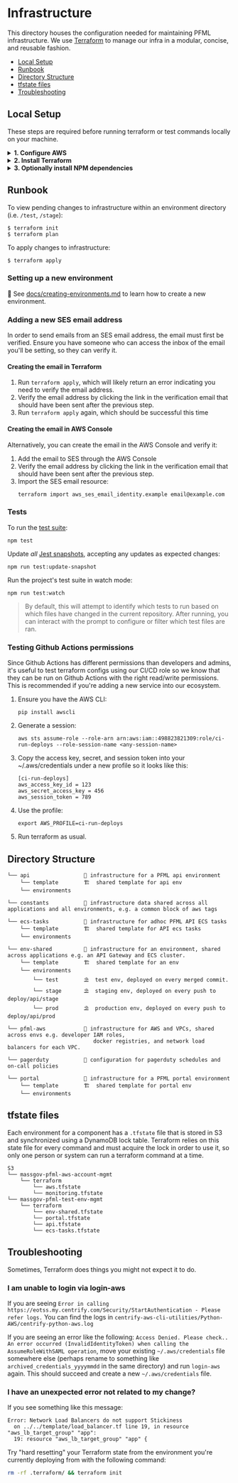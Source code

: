 # Infrastructure

This directory houses the configuration needed for maintaining PFML infrastructure.
We use [Terraform](https://terraform.io) to manage our infra in a modular, concise, and reusable fashion.

- [Local Setup](#local-setup)
- [Runbook](#runbook)
- [Directory Structure](#directory-structure)
- [tfstate files](#tfstate-files)
- [Troubleshooting](#troubleshooting)

## Local Setup

These steps are required before running terraform or test commands locally on your machine.

<details>
<summary><b>1. Configure AWS</b></summary>
<p>

Since we manage AWS resources using Terraform, AWS credentials are needed to run terraform commands.

#### EOTSS/PFML AWS Account

For the EOTSS-provided PFML account, access to the AWS CLI is federated by Centrify.
To work with this, Centrify has a python CLI tool for logging in and generating AWS access keys.

PFML has a wrapper command around this CLI tool. By default, we install it as `login-aws`, but you can provide your own when prompted.

First, make sure you have some sort of python3 environment.
If not, the easiest way to do this is with [pyenv](https://github.com/pyenv/pyenv) or [asdf](https://asdf-vm.com/#/).

```
# For OSX
brew install pyenv
echo 'eval "$(pyenv init -)"' >> ~/.bash_profile (or .zshrc, etc.)
source ~/.bash_profile
pyenv install 3.8.2
```

Install the required libraries:

```
pip install requests boto3 colorama
```

Then install PFML's CLI wrapper with the following script:

```sh
../bin/centrify/install-centrify-aws-cli.sh INSTALL_LOCATION
```

Since this pulls down a git repository, it is recommended that the installation location you provide is your general git home, if you have one. In other words, the dir that `pfml/` lives in. For example, if `pfml` lives in `/git`:

```sh
../bin/centrify/install-centrify-aws-cli.sh ~/code/git
```

Once it is installed, you can run the login-aws command to generate a 1-hour AWS access key. You can look up your AWS role (AWS-498823821309-NonPROD-Admins, AWS-498823821309-ViewOnly) through the web interface:

```sh
login-aws
```

<details>
<summary>Example login for Infrastructure-Admin_profile. </summary>
<p>
    
```
Logfile - centrify-python-aws.log
Please enter your username : kevin.yeh
Password :
OATH OTP Client :
Select the aws app to login. Type 'quit' or 'q' to exit
1 : EOLWD - PFML | aad65420-6a79-412a-9aa1-587c1091d194
Calling app with key : aad65420-6a79-412a-9aa1-587c1091d194
--------------------------------------------------------------------------------

Select a role to login. Choose one role at a time. This
selection might be displayed multiple times to facilitate
multiple profile creations.
Type 'q' to exit.

Please choose the role you would like to assume -
1: arn:aws:iam::498823821309:role/AWS-498823821309-CloudOps-Engineer
Selecting above role.
You Chose :  arn:aws:iam::498823821309:role/AWS-498823821309-CloudOps-Engineer
Your SAML Provider :  arn:aws:iam::498823821309:saml-provider/Centrify
home = /Users/kyeah
Display Name : EOLWD - PFML

--------------------------------------------------------------------------------
Your profile is created. It will expire at 2020-04-03 15:30:35+00:00
Use --profile AWS-498823821309-Infrastructure-Admin_profile for the commands
Example -
aws s3 ls --profile AWS-498823821309-Infrastructure-Admin_profile
--------------------------------------------------------------------------------

AWS_PROFILE is currently: default. Run the following command to set it:
export AWS_PROFILE=AWS-498823821309-Infrastructure-Admin_profile
```
</p>
</details>


If you have multiple roles in AWS, you may encounter a prompt to choose between the roles. This prompt will continue prompting you for a role choice even after you have entered it. It does not exit on its own so you will have to command interrupt (ctrl-c) out of the process. 

For convenience, it is recommended that you export AWS_PROFILE or set an alias
in your startup script to easily set/select the profile in any shell.

```sh
#.zshrc
export AWS_PROFILE=AWS-498823821309-Infrastructure-Admin_profile
```

or

```sh
alias aws-eotss="export AWS_PROFILE=AWS-498823821309-Infrastructure-Admin_profile"
```

Note that this role will be different for full-access roles, e.g.

```sh
export AWS_PROFILE=AWS-498823821309-CloudOps-Engineer_profile
```

</p>
</details>

<details>
<summary><b>2. Install Terraform</b></summary>
<p>

Refer to the root-level [README](../README.md) for instructions on installing terraform.

</p>
</details>

<details>
<summary><b>3. Optionally install NPM dependencies</b></summary>
<p>

To locally run tests, you'll also need to run the following with `infra/` as the working directory:

```
npm install
```

</p>
</details>

## Runbook

To view pending changes to infrastructure within an environment directory (i.e. `/test`, `/stage`):

```
$ terraform init
$ terraform plan
```

To apply changes to infrastructure:

```
$ terraform apply
```

### Setting up a new environment

🔗 See [docs/creating-environments.md](../docs/creating-environments.md) to learn how to create a new environment.

### Adding a new SES email address

In order to send emails from an SES email address, the email must first be verified.
Ensure you have someone who can access the inbox of the email you'll be setting, so they can verify it.

#### Creating the email in Terraform

1. Run `terraform apply`, which will likely return an error indicating you need to verify the email address.
1. Verify the email address by clicking the link in the verification email that should have been sent after the previous step.
1. Run `terraform apply` again, which should be successful this time

#### Creating the email in AWS Console

Alternatively, you can create the email in the AWS Console and verify it:

1. Add the email to SES through the AWS Console
1. Verify the email address by clicking the link in the verification email that should have been sent after the previous step.
1. Import the SES email resource:
    ```
    terraform import aws_ses_email_identity.example email@example.com
    ```

### Tests

To run the [test suite](../docs/tests.md):

```
npm test
```

Update _all_ [Jest snapshots](../docs/tests.md#Snapshot%20tests), accepting any updates as expected changes:

```
npm run test:update-snapshot
```

Run the project's test suite in watch mode:

```
npm run test:watch
```

> By default, this will attempt to identify which tests to run based on which files have changed in the current repository. After running, you can interact with the prompt to configure or filter which test files are ran.

### Testing Github Actions permissions

Since Github Actions has different permissions than developers and admins, it's useful to test terraform configs using our CI/CD role so we know
that they can be run on Github Actions with the right read/write permissions. This is recommended if you're adding a new service into our ecosystem.

1. Ensure you have the AWS CLI:

   ```
   pip install awscli
   ```

2. Generate a session:

   ```
   aws sts assume-role --role-arn arn:aws:iam::498823821309:role/ci-run-deploys --role-session-name <any-session-name>
   ```

3. Copy the access key, secret, and session token into your ~/.aws/credentials under a new profile so it looks like this:

   ```
   [ci-run-deploys]
   aws_access_key_id = 123
   aws_secret_access_key = 456
   aws_session_token = 789
   ```

4. Use the profile:

   ```
   export AWS_PROFILE=ci-run-deploys
   ```

5. Run terraform as usual.

## Directory Structure

```
└── api                 🏡 infrastructure for a PFML api environment
    └── template        🏗  shared template for api env
    └── environments

└── constants           🏡 infrastructure data shared across all applications and all environments, e.g. a common block of aws tags

└── ecs-tasks           🏡 infrastructure for adhoc PFML API ECS tasks
    └── template        🏗  shared template for API ecs tasks
    └── environments

└── env-shared          🏡 infrastructure for an environment, shared across applications e.g. an API Gateway and ECS cluster.
    └── template        🏗  shared template for an env
    └── environments
        └── test        ⛱  test env, deployed on every merged commit.
        └── stage       ⛱  staging env, deployed on every push to deploy/api/stage
        └── prod        ⛱  production env, deployed on every push to deploy/api/prod

└── pfml-aws            🏡 infrastructure for AWS and VPCs, shared across envs e.g. developer IAM roles,
                           docker registries, and network load balancers for each VPC.

└── pagerduty           🏡 configuration for pagerduty schedules and on-call policies

└── portal              🏡 infrastructure for a PFML portal environment
    └── template        🏗  shared template for portal env
    └── environments

```

## tfstate files

Each environment for a component has a `.tfstate` file that is stored in S3 and synchronized using a DynamoDB lock table.
Terraform relies on this state file for every command and must acquire the lock in order to use it, so only one person or system can run a terraform command at a time.

```
S3
└── massgov-pfml-aws-account-mgmt
    └── terraform
        └── aws.tfstate
        └── monitoring.tfstate
└── massgov-pfml-test-env-mgmt
    └── terraform
        └── env-shared.tfstate
        └── portal.tfstate
        └── api.tfstate
        └── ecs-tasks.tfstate
```

## Troubleshooting

Sometimes, Terraform does things you might not expect it to do.

### I am unable to login via login-aws

If you are seeing `Error in calling https://eotss.my.centrify.com/Security/StartAuthentication - Please refer logs.` You can find the logs in `centrify-aws-cli-utilities/Python-AWS/centrify-python-aws.log`

If you are seeing an error like the following: `Access Denied. Please check.. An error occurred (InvalidIdentityToken) when calling the AssumeRoleWithSAML operation`, move your existing `~/.aws/credentials` file somewhere else (perhaps rename to something like `archived_credentials_yyyymmdd` in the same directory) and run `login-aws` again. This should succeed and create a new `~/.aws/credentials` file.

### I have an unexpected error not related to my change?

If you see something like this message:

```
Error: Network Load Balancers do not support Stickiness
  on ../../template/load_balancer.tf line 19, in resource "aws_lb_target_group" "app":
  19: resource "aws_lb_target_group" "app" {
```

Try "hard resetting" your Terraform state from the environment you're currently deploying from with the following command:
```bash
rm -rf .terraform/ && terraform init
```
